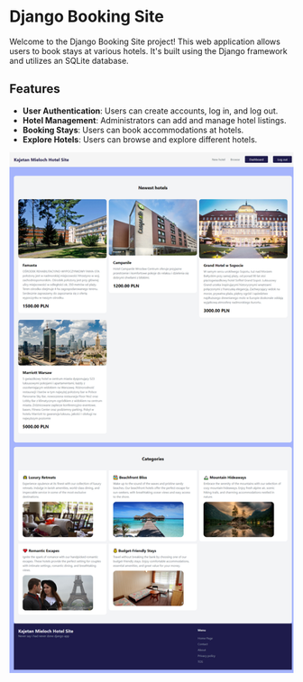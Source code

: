 # Django Booking Site

Welcome to the Django Booking Site project! This web application allows users to book stays at various hotels. It's built using the Django framework and utilizes an SQLite database.

## Features

- **User Authentication**: Users can create accounts, log in, and log out.
- **Hotel Management**: Administrators can add and manage hotel listings.
- **Booking Stays**: Users can book accommodations at hotels.
- **Explore Hotels**: Users can browse and explore different hotels.

![Django Booking Site](sitelook.png)
